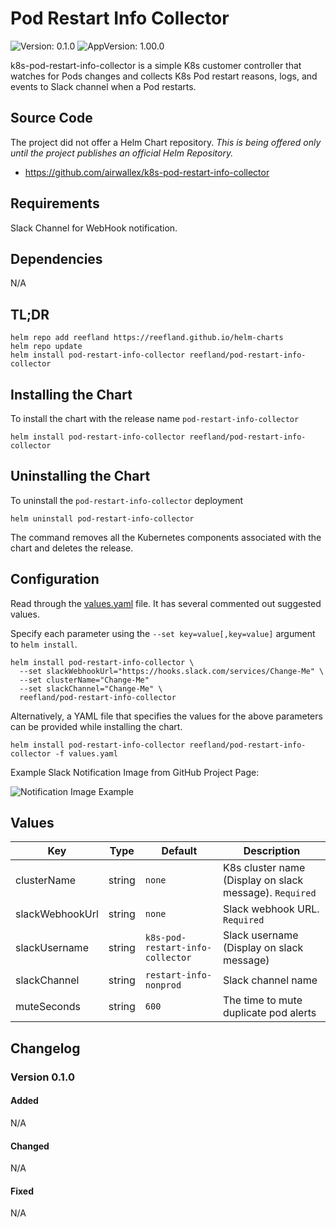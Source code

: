# Pod Restart Info Collector

![Version: 0.1.0](https://img.shields.io/badge/Version-0.1.0-informational?style=flat-square) ![AppVersion: 1.00.0](https://img.shields.io/badge/AppVersion-1.0.0-informational?style=flat-square)

k8s-pod-restart-info-collector is a simple K8s customer controller that watches for Pods changes and collects K8s Pod restart reasons, logs, and events to Slack channel when a Pod restarts.

## Source Code

The project did not offer a Helm Chart repository.  _This is being offered only until the project publishes an official Helm Repository._

* <https://github.com/airwallex/k8s-pod-restart-info-collector>

## Requirements

Slack Channel for WebHook notification.

## Dependencies

N/A

## TL;DR

```console
helm repo add reefland https://reefland.github.io/helm-charts
helm repo update
helm install pod-restart-info-collector reefland/pod-restart-info-collector
```

## Installing the Chart

To install the chart with the release name `pod-restart-info-collector`

```console
helm install pod-restart-info-collector reefland/pod-restart-info-collector
```

## Uninstalling the Chart

To uninstall the `pod-restart-info-collector` deployment

```console
helm uninstall pod-restart-info-collector
```

The command removes all the Kubernetes components associated with the chart and deletes the release.

## Configuration

Read through the [values.yaml](./values.yaml) file. It has several commented out suggested values.

Specify each parameter using the `--set key=value[,key=value]` argument to `helm install`.

```console
helm install pod-restart-info-collector \
  --set slackWebhookUrl="https://hooks.slack.com/services/Change-Me" \
  --set clusterName="Change-Me" 
  --set slackChannel="Change-Me" \
  reefland/pod-restart-info-collector
```

Alternatively, a YAML file that specifies the values for the above parameters can be provided while installing the chart.

```console
helm install pod-restart-info-collector reefland/pod-restart-info-collector -f values.yaml
```

Example Slack Notification Image from GitHub Project Page:

![Notification Image Example](https://camo.githubusercontent.com/b394a049d5d34f78e186ac8695c23611e1afb1fcf6ae9ada8b31bbd1f44fc905/68747470733a2f2f6d69726f2e6d656469756d2e636f6d2f6d61782f313230302f312a6d767a5868624e6551434a39426c68316f44483475772e706e67)

## Values

| Key | Type | Default | Description |
|-----|------|---------|-------------|
| clusterName | string | `none` | K8s cluster name (Display on slack message). `Required`|
| slackWebhookUrl | string | `none` | Slack webhook URL. `Required`|
| slackUsername | string | `k8s-pod-restart-info-collector` | Slack username (Display on slack message) |
| slackChannel | string | `restart-info-nonprod` | Slack channel name |
| muteSeconds | string | `600` | The time to mute duplicate pod alerts |

## Changelog

### Version 0.1.0

#### Added

N/A

#### Changed

N/A

#### Fixed

N/A
